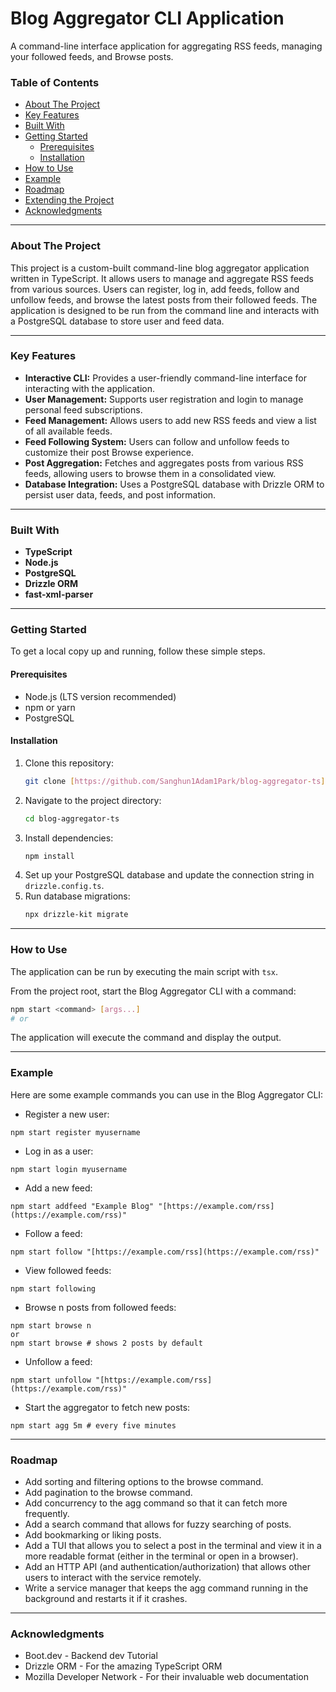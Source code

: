 # Blog Aggregator CLI Application

A command-line interface application for aggregating RSS feeds, managing your followed feeds, and Browse posts.

### Table of Contents

* [About The Project](#about-the-project)
* [Key Features](#key-features)
* [Built With](#built-with)
* [Getting Started](#getting-started)
    * [Prerequisites](#prerequisites)
    * [Installation](#installation)
* [How to Use](#how-to-use)
* [Example](#example)
* [Roadmap](#roadmap)
* [Extending the Project](#extending-the-project)
* [Acknowledgments](#acknowledgments)

---

### About The Project

This project is a custom-built command-line blog aggregator application written in TypeScript. It allows users to manage and aggregate RSS feeds from various sources. Users can register, log in, add feeds, follow and unfollow feeds, and browse the latest posts from their followed feeds. The application is designed to be run from the command line and interacts with a PostgreSQL database to store user and feed data.

---

### Key Features

* **Interactive CLI:** Provides a user-friendly command-line interface for interacting with the application.
* **User Management:** Supports user registration and login to manage personal feed subscriptions.
* **Feed Management:** Allows users to add new RSS feeds and view a list of all available feeds.
* **Feed Following System:** Users can follow and unfollow feeds to customize their post Browse experience.
* **Post Aggregation:** Fetches and aggregates posts from various RSS feeds, allowing users to browse them in a consolidated view.
* **Database Integration:** Uses a PostgreSQL database with Drizzle ORM to persist user data, feeds, and post information.

---

### Built With

* **TypeScript**
* **Node.js**
* **PostgreSQL**
* **Drizzle ORM**
* **fast-xml-parser**

---

### Getting Started

To get a local copy up and running, follow these simple steps.

#### Prerequisites

* Node.js (LTS version recommended)
* npm or yarn
* PostgreSQL

#### Installation

1.  Clone this repository:
    ```sh
    git clone [https://github.com/Sanghun1Adam1Park/blog-aggregator-ts](https://github.com/Sanghun1Adam1Park/blog-aggregator-ts)
    ```
2.  Navigate to the project directory:
    ```sh
    cd blog-aggregator-ts
    ```
3.  Install dependencies:
    ```sh
    npm install
    ```
4.  Set up your PostgreSQL database and update the connection string in `drizzle.config.ts`.
5.  Run database migrations:
    ```sh
    npx drizzle-kit migrate
    ```

---

### How to Use

The application can be run by executing the main script with `tsx`.

From the project root, start the Blog Aggregator CLI with a command:
```sh
npm start <command> [args...]
# or
```
The application will execute the command and display the output.

---

### Example

Here are some example commands you can use in the Blog Aggregator CLI:
- Register a new user:
```
npm start register myusername
```

- Log in as a user:
```
npm start login myusername
```

- Add a new feed:
```
npm start addfeed "Example Blog" "[https://example.com/rss](https://example.com/rss)"
```

- Follow a feed:
```
npm start follow "[https://example.com/rss](https://example.com/rss)"
```

- View followed feeds:
```
npm start following
```

- Browse n posts from followed feeds:
```
npm start browse n
or
npm start browse # shows 2 posts by default
```

- Unfollow a feed:
```
npm start unfollow "[https://example.com/rss](https://example.com/rss)"
```

- Start the aggregator to fetch new posts:
```
npm start agg 5m # every five minutes 
```

---

### Roadmap
* Add sorting and filtering options to the browse command.
* Add pagination to the browse command.
* Add concurrency to the agg command so that it can fetch more frequently.
* Add a search command that allows for fuzzy searching of posts.
* Add bookmarking or liking posts.
* Add a TUI that allows you to select a post in the terminal and view it in a more readable format (either in the terminal or open in a browser).
* Add an HTTP API (and authentication/authorization) that allows other users to interact with the service remotely.
* Write a service manager that keeps the agg command running in the background and restarts it if it crashes.

---

### Acknowledgments

* Boot.dev - Backend dev Tutorial
* Drizzle ORM - For the amazing TypeScript ORM
* Mozilla Developer Network - For their invaluable web documentation